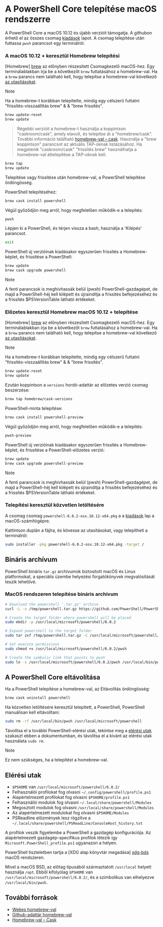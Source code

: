 # <a name="installing-powershell-core-on-macos"></a>A PowerShell Core telepítése macOS rendszerre

A PowerShell Core a macOS 10.12 és újabb verzióit támogatja.
A githubon érhető el az összes csomag [kiadások][] lapot.
A csomag telepítése után futtassa `pwsh` parancsot egy terminálról.

### <a name="installation-via-homebrew-on-macos-1012"></a>A macOS 10.12 + keresztül Homebrew telepítési

[Homebrew] [ brew] az előnyben részesített Csomagkezelő macOS-hez.
Egy terminálablakban írja be a következőt `brew` futtatásához a homebrew-val.  Ha a `brew` parancs nem található kell, hogy telepítse a homebrew-val következő [az utasításokat][brew].

> [!NOTE]
> Ha a homebrew-t korábban telepítette, mindig egy célszerű futtatni "frissítés-visszaállítás brew" & & "brew frissítés".
```sh
brew update-reset
brew update
```

> Régebbi verzióit a homebrew-t használja a koppintson "caskroom/cask", amely elavult, és telepítse át a "homebrew/cask".  További információ található [homebrew-val – cask][cask]. Használja a "brew koppintson" parancsot az aktuális TAP-oknak listázásához.  Ha megjelenik "caskroom/cask" "frissítés brew" használhatja a homebrew-val áttelepítése a TAP-oknak kell.

```sh
brew tap
brew update
```

Telepítése vagy frissítése után homebrew-val, a PowerShell telepítése ördöngösség.

PowerShell telepítéséhez:

```sh
brew cask install powershell
```

Végül győződjön meg arról, hogy megfelelően működik-e a telepítés:

```sh
pwsh
```

Lépjen ki a PowerShell, és térjen vissza a bash, használja a 'Kilépés' parancsot. 
```sh
exit
```

PowerShell új verzióinak kiadásakor egyszerűen frissítés a Homebrew-képlet, és frissítése a PowerShell:

```sh
brew update
brew cask upgrade powershell
```

> [!NOTE]
> A fenti parancsok is meghívhassák belül (pwsh) PowerShell-gazdagépet, de majd a PowerShell-héj kell kilépett és újraindítja a frissítés befejezéséhez és a frissítés $PSVersionTable látható értékeket.

### <a name="installing-preview-via-homebrew-on-macos-1012"></a>Előzetes keresztül Homebrew macOS 10.12 + telepítése

[Homebrew] [ brew] az előnyben részesített Csomagkezelő macOS-hez.
Egy terminálablakban írja be a következőt `brew` futtatásához a homebrew-val.  Ha a `brew` parancs nem található kell, hogy telepítse a homebrew-val következő [az utasításokat][brew].

> [!NOTE]
> Ha a homebrew-t korábban telepítette, mindig egy célszerű futtatni "frissítés-visszaállítás brew" & & "brew frissítés".
```sh
brew update-reset
brew update
```

Ezután koppintson a `versions` hordó-adattár az előzetes verzió csomag beszerzése:

```sh
brew tap homebrew/cask-versions
```

PowerShell-minta telepítése:

```sh
brew cask install powershell-preview
```

Végül győződjön meg arról, hogy megfelelően működik-e a telepítés:

```sh
pwsh-preview
```

PowerShell új verzióinak kiadásakor egyszerűen frissítés a Homebrew-képlet, és frissítése a PowerShell-előzetes verzió:

```sh
brew update
brew cask upgrade powershell-preview
```

> [!NOTE]
> A fenti parancsok is meghívhassák belül (pwsh) PowerShell-gazdagépet, de majd a PowerShell-héj kell kilépett és újraindítja a frissítés befejezéséhez és a frissítés $PSVersionTable látható értékeket.

### <a name="installation-via-direct-download"></a>Telepítési keresztül közvetlen letöltésére

A csomag csomag `powershell-6.0.2-osx.10.12-x64.pkg` a a [kiadások][] lap a macOS-számítógépre.

Kattintson duplán a fájlra, és kövesse az utasításokat, vagy telepítheti a terminálról:

```sh
sudo installer -pkg powershell-6.0.2-osx.10.12-x64.pkg -target /
```

## <a name="binary-archives"></a>Bináris archívum

PowerShell bináris `tar.gz` archívumok biztosított macOS és Linux platformokat, a speciális üzembe helyezési forgatókönyvek megvalósítását teszik lehetővé.

### <a name="installing-binary-archives-on-macos"></a>MacOS rendszeren telepítése bináris archívum

```sh
# Download the powershell '.tar.gz' archive
curl -L -o /tmp/powershell.tar.gz https://github.com/PowerShell/PowerShell/releases/download/v6.0.2/powershell-6.0.2-osx-x64.tar.gz

# Create the target folder where powershell will be placed
sudo mkdir -p /usr/local/microsoft/powershell/6.0.2

# Expand powershell to the target folder
sudo tar zxf /tmp/powershell.tar.gz -C /usr/local/microsoft/powershell/6.0.2

# Set execute permissions
sudo chmod +x /usr/local/microsoft/powershell/6.0.2/pwsh

# Create the symbolic link that points to pwsh
sudo ln -s /usr/local/microsoft/powershell/6.0.2/pwsh /usr/local/bin/pwsh
```

## <a name="uninstalling-powershell-core"></a>A PowerShell Core eltávolítása

Ha a PowerShell telepítése a homebrew-val, az Eltávolítás ördöngösség:

```sh
brew cask uninstall powershell
```

Ha közvetlen letöltésére keresztül telepített, a PowerShell, PowerShell manuálisan kell eltávolítani:

```sh
sudo rm -rf /usr/local/bin/pwsh /usr/local/microsoft/powershell
```

Távolítsa el a további PowerShell-elérési utak, tekintse meg a [elérési utak][] szakaszt ebben a dokumentumban, és távolítsa el a kívánt az elérési utak használata `sudo rm`.

> [!NOTE]
> Ez nem szükséges, ha a telepítést a homebrew-val.

[Elérési utak]:#paths

## <a name="paths"></a>Elérési utak

* `$PSHOME` van `/usr/local/microsoft/powershell/6.0.2/`
* Felhasználói profilokat fog olvasni `~/.config/powershell/profile.ps1`
* Alapértelmezett profilokat fog olvasni `$PSHOME/profile.ps1`
* Felhasználói modulok fog olvasni `~/.local/share/powershell/Modules`
* Megosztott modulok fog olvasni `/usr/local/share/powershell/Modules`
* Az alapértelmezett modulokat fog olvasni `$PSHOME/Modules`
* PSReadline előzmények lesz rögzítve a `~/.local/share/powershell/PSReadLine/ConsoleHost_history.txt`

A profilok veszik figyelembe a PowerShell a gazdagép konfigurációja.
Az alapértelmezett gazdagép-specifikus profilok létezik így `Microsoft.PowerShell_profile.ps1` ugyanazon a helyen.

PowerShell tiszteletben tartja a [XDG alap könyvtár megadása] [ xdg-bds] macOS rendszeren.

Mivel a macOS BSD, az előtag típusából származtatott `/usr/local` helyett használja `/opt`.
Ebből kifolyólag `$PSHOME` van `/usr/local/microsoft/powershell/6.0.2/`, és a szimbolikus van elhelyezve `/usr/local/bin/pwsh`.

## <a name="additional-resources"></a>További források

* [Webes homebrew-val][brew]
* [Github-adattár homebrew-val][GitHub]
* [Homebrew-val – Cask][cask]


[brew]: http://brew.sh/
[GitHub]: https://github.com/Homebrew
[Cask]: https://github.com/Homebrew/homebrew-cask
[kiadások]: https://github.com/PowerShell/PowerShell/releases/latest
[xdg-bds]: https://specifications.freedesktop.org/basedir-spec/basedir-spec-latest.html
